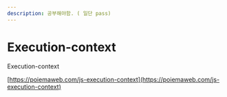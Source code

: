 ```yaml
---
description: 공부해야함. ( 일단 pass)
---
```


# Execution-context

Execution-context



[https://poiemaweb.com/js-execution-context](https://poiemaweb.com/js-execution-context)

